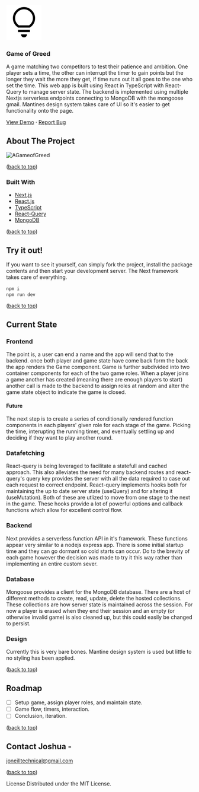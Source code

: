 [![Logo](public/favicon.svg)](https://github.com/CarpentersKeys/greed-game)

### Game of Greed

A game matching two competitors to test their patience and ambition. One player sets a time, the other can interrupt the timer to gain points but the longer they wait the more they get, if time runs out it all goes to the one who set the time. This web app is built using React in TypeScript with React-Query to manage server state. The backend is implemented using multiple Nextjs serverless endpoints connecting to MongoDB with the mongoose gmail. Mantines design system takes care of UI so it's easier to get functionality onto the page.
  
[View Demo](https://github.com/CarpentersKeys/greed-game) · [Report Bug](https://github.com/CarpentersKeys/greed-game/issues)

## About The Project 
![AGameofGreed](https://www.dropbox.com/s/ixkscoi0kglavft/greed1.png?dl=0)

([back to top](#top))

### Built With 
* [Next.js](https://nextjs.org/) 
* [React.js](https://reactjs.org/) 
* [TypeScript](https://www.typescriptlang.org/) 
* [React-Query](https://react-query.tanstack.com/) 
* [MongoDB](https://www.mongodb.com/)

([back to top](#top))

## Try it out!

If you want to see it yourself, can simply fork the project, install the package contents and then start your development server. The Next framework takes care of everything.
```
npm i
npm run dev
```
([back to top](#top))

## Current State
### Frontend
The point is, a user can end a name and the app will send that to the backend. once both player and game state have come back form the back the app renders the Game component. Game is further subdivided into two container components for each of the two game roles. When a player joins a game another has created (meaning there are enough players to start) another call is made to the backend to assign roles at random and alter the game state object to indicate the game is closed.
#### Future
The next step is to create a series of conditionally rendered function components in each players' given role for each stage of the game. Picking the time, interupting the running timer, and eventually settling up and deciding if they want to play another round.
### Datafetching
React-query is being leveraged to facilitate a statefull and cached approach. This also alleviates the need for many backend routes and react-query's query key provides the server with all the data required to case out each request to correct endpoint. React-query implements hooks both for maintaining the up to date server state (useQuery) and for altering it (useMutation). Both of these are utlized to move from one stage to the next in the game. These hooks provide a lot of powerful options and callback functions which allow for excellent control flow.
### Backend
Next provides a serverless function API in it's framework. These functions appear very similar to a nodejs express app. There is some initial startup time and they can go dormant so cold starts can occur. Do to the brevity of each game however the decision was made to try it this way rather than implementing an entire custom sever.
### Database
Mongoose provides a client for the MongoDB database. There are a host of different methods to create, read, update, delete the hosted collections. These collections are how server state is maintained across the session. For now a player is erased when they end their session and an empty (or otherwise invalid game) is also cleaned up, but this could easily be changed to persist.
### Design 
Currently this is very bare bones. Mantine design system is used but little to no styling has been applied. 

([back to top](#top))

## Roadmap 
- [ ] Setup game, assign player roles, and maintain state.
- [ ] Game flow, timers, interaction.
- [ ] Conclusion, iteration.

([back to top](#top))

## Contact Joshua - 
joneilltechnical@gmail.com

([back to top](#top))

License Distributed under the MIT License.